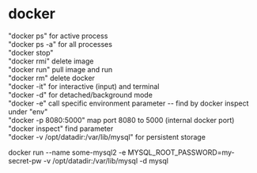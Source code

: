 # docker
   
"docker ps" for active process    
"docker ps -a" for all processes   
"docker stop"   
"docker rmi" delete image   
"docker run" pull image and run   
"docker rm"  delete docker   
"docker -it" for interactive (input) and terminal   
"docker -d" for detached/background mode   
"docker -e" call specific environment parameter -- find by docker inspect under "env"    
"docker -p 8080:5000" map port 8080 to 5000 (internal docker port)   
"docker inspect" find parameter   
"docker -v /opt/datadir:/var/lib/mysql" for persistent storage   


   

 docker run --name some-mysql2 -e MYSQL_ROOT_PASSWORD=my-secret-pw -v /opt/datadir:/var/lib/mysql -d mysql
